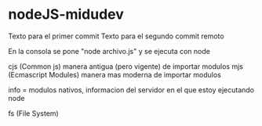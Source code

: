 # nodeJS-midudev
Texto para el primer commit
Texto para el segundo commit remoto

En la consola se pone "node archivo.js" y se ejecuta con node

cjs (Common js) manera antigua (pero vigente) de importar modulos
mjs (Ecmascript Modules) manera mas moderna de importar modulos

info = modulos nativos, informacion del servidor en el que estoy ejecutando node

fs (File System)
